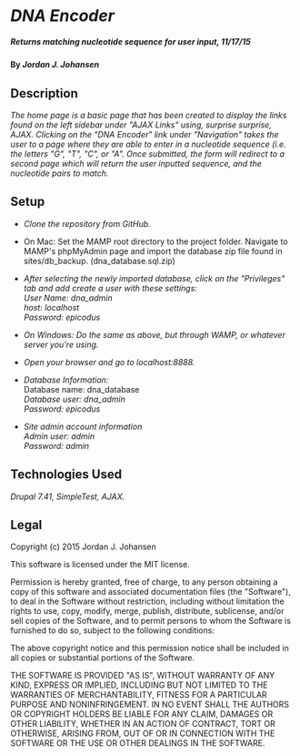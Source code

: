 # _DNA Encoder_

##### _Returns matching nucleotide sequence for user input, 11/17/15_

#### By _**Jordan J. Johansen**_

## Description

_The home page is a basic page that has been created to display the links found on the left sidebar under "AJAX Links" using, surprise surprise, AJAX.  Clicking on the "DNA Encoder" link under "Navigation" takes the user to a page where they are able to enter in a nucleotide sequence (i.e. the letters "G", "T", "C", or "A".  Once submitted, the form will redirect to a second page which will return the user inputted sequence, and the nucleotide pairs to match._

## Setup
* _Clone the repository from GitHub._

* On Mac:
Set the MAMP root directory to the project folder.  Navigate to MAMP's phpMyAdmin page and import the database zip file found in sites/db\_backup. (dna\_database.sql.zip)

* _After selecting the newly imported database, click on the "Privileges" tab and add create a user with these settings:<br>
User Name: dna_admin  <br>
host: localhost<br>
Password: epicodus_

* _On Windows:
Do the same as above, but through WAMP, or whatever server you're using._

* _Open your browser and go to localhost:8888._

* _Database Information:_<br>
Database name: dna\_database<br>
_Database user: dna_admin_<br>
_Password: epicodus_

* _Site admin account information_<br>
_Admin user: admin_<br>
_Password: admin_

## Technologies Used
_Drupal 7.41, SimpleTest, AJAX._

## Legal

Copyright (c) 2015 Jordan J. Johansen

This software is licensed under the MIT license.

Permission is hereby granted, free of charge, to any person obtaining a copy
of this software and associated documentation files (the "Software"), to deal
in the Software without restriction, including without limitation the rights
to use, copy, modify, merge, publish, distribute, sublicense, and/or sell
copies of the Software, and to permit persons to whom the Software is
furnished to do so, subject to the following conditions:

The above copyright notice and this permission notice shall be included in
all copies or substantial portions of the Software.

THE SOFTWARE IS PROVIDED "AS IS", WITHOUT WARRANTY OF ANY KIND, EXPRESS OR
IMPLIED, INCLUDING BUT NOT LIMITED TO THE WARRANTIES OF MERCHANTABILITY,
FITNESS FOR A PARTICULAR PURPOSE AND NONINFRINGEMENT. IN NO EVENT SHALL THE
AUTHORS OR COPYRIGHT HOLDERS BE LIABLE FOR ANY CLAIM, DAMAGES OR OTHER
LIABILITY, WHETHER IN AN ACTION OF CONTRACT, TORT OR OTHERWISE, ARISING FROM,
OUT OF OR IN CONNECTION WITH THE SOFTWARE OR THE USE OR OTHER DEALINGS IN
THE SOFTWARE.
